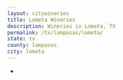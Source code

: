 ```yaml
---
layout: citywineries
title: Lometa Wineries
description: Wineries in Lometa, TX
permalink: /tx/lampasas/lometa/
state: tx
county: lampasas
city: lometa
---
```

-

